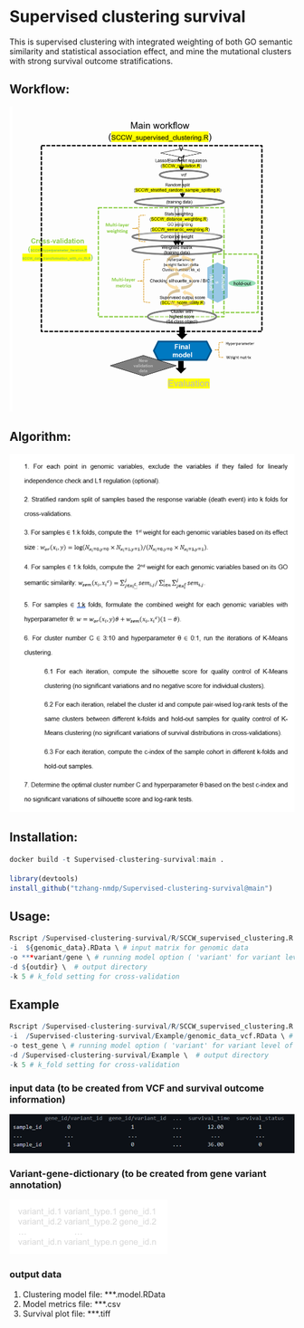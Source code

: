 Supervised clustering survival
=======================

This is supervised clustering with integrated weighting of both GO semantic similarity and statistical association effect, and mine the mutational clusters with strong survival outcome stratifications. 

## Workflow:
![WGS_WORKFLOW](https://github.com/tzhang-nmdp/Supervised-clustering-survival/blob/main/Example/workflow1.png)


## Algorithm:
![PSEUDOCODE](https://github.com/tzhang-nmdp/Supervised-clustering-survival/blob/main/Example/Pseudocode.PNG)

## Installation:

``` r
docker build -t Supervised-clustering-survival:main .

library(devtools)
install_github("tzhang-nmdp/Supervised-clustering-survival@main")
```

## Usage:

``` r
Rscript /Supervised-clustering-survival/R/SCCW_supervised_clustering.R \
-i  ${genomic_data}.RData \ # input matrix for genomic data
-o ***variant/gene \ # running model option ( 'variant' for variant level of common variant analysis, 'gene' for gene level of rare variant analysis)
-d ${outdir} \  # output directory
-k 5 # k_fold setting for cross-validation
```

## Example

``` r
Rscript /Supervised-clustering-survival/R/SCCW_supervised_clustering.R \
-i  /Supervised-clustering-survival/Example/genomic_data_vcf.RData \ # input matrix for genomic data
-o test_gene \ # running model option ( 'variant' for variant level of common variant analysis, 'gene' for gene level of rare variant analysis)
-d /Supervised-clustering-survival/Example \  # output directory
-k 5 # k_fold setting for cross-validation
```

### input data  (to be created from VCF and survival outcome information)
![INPUT](https://github.com/tzhang-nmdp/Supervised-clustering-survival/blob/main/Example/Input.PNG)
### Variant-gene-dictionary (to be created from gene variant annotation)
![Variant-gene-dictionary](https://github.com/tzhang-nmdp/Supervised-clustering-survival/blob/main/Example/variant_gene_dict.png)

### output data
1. Clustering model file: ***.model.RData
2. Model metrics file: ***.csv
3. Survival plot file: ***.tiff


